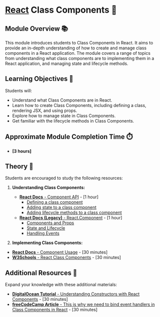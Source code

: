 # [React](https://github.com/rolling-scopes-school/tasks/tree/master/react) Class Components 🌟

## Module Overview 📚

This module introduces students to Class Components in React. It aims to provide an in-depth understanding of how to
create and manage class components in a React application. The module covers a range of topics from understanding what
class components are to implementing them in a React application, and managing state and lifecycle methods.

## Learning Objectives 🎯

Students will:

- Understand what Class Components are in React.
- Learn how to create Class Components, including defining a class, rendering JSX, and using props.
- Explore how to manage state in Class Components.
- Get familiar with the lifecycle methods in Class Components.

## Approximate Module Completion Time ⏱️

- **[3 hours]**

## Theory 📖

Students are encouraged to study the following resources:

1. **Understanding Class Components:**

   - [**React Docs** - Component API](https://react.dev/reference/react/Component) - [1 hour]
     - [Defining a class component](https://react.dev/reference/react/Component#defining-a-class-component)
     - [Adding state to a class component](https://react.dev/reference/react/Component#adding-state-to-a-class-component)
     - [Adding lifecycle methods to a class component](https://react.dev/reference/react/Component#adding-lifecycle-methods-to-a-class-component)
   - [**React Docs (Legacy)** - React.Component](https://legacy.reactjs.org/docs/react-component.html) - [1 hour]
     - [Components and Props](https://legacy.reactjs.org/docs/components-and-props.html)
     - [State and Lifecycle](https://legacy.reactjs.org/docs/state-and-lifecycle.html)
     - [Handling Events](https://legacy.reactjs.org/docs/handling-events.html)

2. **Implementing Class Components:**

- [**React Docs** - Component Usage](https://react.dev/reference/react/Component#usage) - [30 minutes]
- [**W3Schools** - React Class Components](https://www.w3schools.com/react/react_class.asp) - [30 minutes]

## Additional Resources 📘

Expand your knowledge with these additional materials:

- [**DigitalOcean Tutorial** - Understanding Constructors with React Components](https://www.digitalocean.com/community/tutorials/react-constructors-with-react-components) - [30 minutes]
- [**freeCodeCamp Article** - This is why we need to bind event handlers in Class Components in React](https://www.freecodecamp.org/news/this-is-why-we-need-to-bind-event-handlers-in-class-components-in-react-f7ea1a6f93eb/) - [30 minutes]
